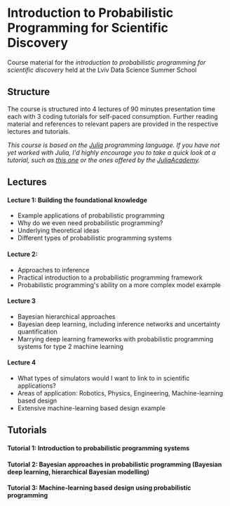 # Introduction to Probabilistic Programming for Scientific Discovery

Course material for the *introduction to probabilistic programming for scientific discovery* held at the Lviv Data Science Summer School

## Structure

The course is structured into 4 lectures of 90 minutes presentation time each with 3 coding tutorials for self-paced consumption.
Further reading material and references to relevant papers are provided in the respective lectures and tutorials.

*This course is based on the [Julia](https://julialang.org/) programming language. If you have not yet worked with Julia, I'd highly encourage you to take a quick look at a tutorial, such as [this one](https://github.com/oschulz/julia-course) or the ones offered by the [JuliaAcademy](https://juliaacademy.com/courses).*

## Lectures

#### Lecture 1: Building the foundational knowledge

* Example applications of probabilistic programming
* Why do we even need probabilistic programming?
* Underlying theoretical ideas
* Different types of probabilistic programming systems

#### Lecture 2: 

* Approaches to inference
* Practical introduction to a probabilistic programming framework
* Probabilistic programming's ability on a more complex model example

#### Lecture 3

* Bayesian hierarchical approaches
* Bayesian deep learning, including inference networks and uncertainty quantification
* Marrying deep learning frameworks with probabilistic programming systems for type 2 machine learning

#### Lecture 4

* What types of simulators would I want to link to in scientific applications?
* Areas of application: Robotics, Physics, Engineering, Machine-learning based design
* Extensive machine-learning based design example

## Tutorials

#### Tutorial 1: Introduction to probabilistic programming systems

#### Tutorial 2: Bayesian approaches in probabilistic programming (Bayesian deep learning, hierarchical Bayesian modelling)

#### Tutorial 3: Machine-learning based design using probabilistic programming
